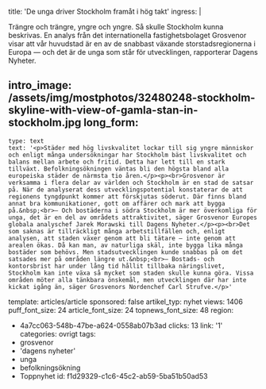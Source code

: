 title: 'De unga driver Stockholm framåt i hög takt'
ingress: |
  <p>Trängre och trängre, yngre och yngre. Så skulle Stockholm kunna beskrivas. En analys från det internationella fastighetsbolaget Grosvenor visar att vår huvudstad är en av de snabbast växande storstadsregionerna i Europa —<span class="redactor-invisible-space" "=""></span> och det är de unga som står för utvecklingen, rapporterar Dagens Nyheter.
  </p>
  
intro_image: /assets/img/mostphotos/32480248-stockholm-skyline-with-view-of-gamla-stan-in-stockholm.jpg
long_form:
  -
    type: text
    text: '<p>Städer med hög livskvalitet lockar till sig yngre människor och enligt många undersökningar har Stockholm bäst livskvalitet och balans mellan arbete och fritid. Detta har lett till en stark tillväxt. Befolkningsökningen väntas bli den högsta bland alla europeiska städer de närmsta tio åren.</p><p><br>Grosvenor är verksamma i flera delar av världen och Stockholm är en stad de satsar på. När de analyserat dess utvecklingspotential konstaterar de att regionens tyngdpunkt kommer att förskjutas söderut. Där finns bland annat bra kommunikationer, gott om affärer och mark att bygga på.&nbsp;<br>— Och bostäderna i södra Stockholm är mer överkomliga för unga, det är en del av områdets attraktivitet, säger Grosvenor Europes globala analyschef Jarek Morawski till Dagens Nyheter.</p><p><br>Det som saknas är tillräckligt många arbetstillfällen och, enligt analysen, att staden växer genom att bli tätare — inte genom att arealen ökas. Då kan man, av naturliga skäl, inte bygga lika många bostäder som behövs. Men stadsutvecklingen kunde snabbas på om det satsades mer på områden längre ut.&nbsp;<br>— Bostads- och kontorsbrist har under lång tid hållit tillbaka näringslivet, Stockholm kan inte växa så mycket som staden skulle kunna göra. Vissa områden möter alla tänkbara önskemål, men utvecklingen där har inte kickat igång än, säger Grosvenors Nordenchef Carl Strufve.</p>'
template: articles/article
sponsored: false
artikel_typ: nyhet
views: 1406
puff_font_size: 24
article_font_size: 24
topnews_font_size: 48
region:
  - 4a7cc063-548b-47be-a624-0558ab07b3ad
clicks: 13
link: '1'
categories: ovrigt
tags:
  - grosvenor
  - 'dagens nyheter'
  - unga
  - befolkningsökning
  - Toppnyhet
id: f1d29329-c1c6-45c2-ab59-5ba51b50ad53
